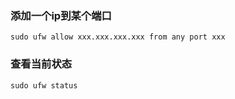 ### 添加一个ip到某个端口
```
sudo ufw allow xxx.xxx.xxx.xxx from any port xxx
```

### 查看当前状态
```
sudo ufw status
```
